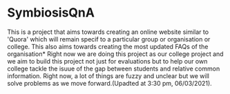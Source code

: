 # SymbiosisQnA
This is a project that aims towards creating an online website similar to 'Quora' which will remain specif to a particular group or organisation
or college.
This also aims towards creating the most updated FAQs of the organisation*
Right now we are doing this project as our college project and we aim to build this project not just for evaluations but to help our own college tackle the isuue of the gap between students and relative common information.
Right now, a lot of things are fuzzy and unclear but we will solve problems as we move forward.(Upadted at 3:30 pm, 06/03/2021).
